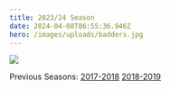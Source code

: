 ```yaml
---
title: 2023/24 Season
date: 2024-04-08T06:55:36.946Z
hero: /images/uploads/badders.jpg
---
```

![](/images/uploads/tables240427.jpg)

Previous Seasons: [2017-2018](/tables/season-2017-2018) [2018-2019](/tables/season-2018-2019)